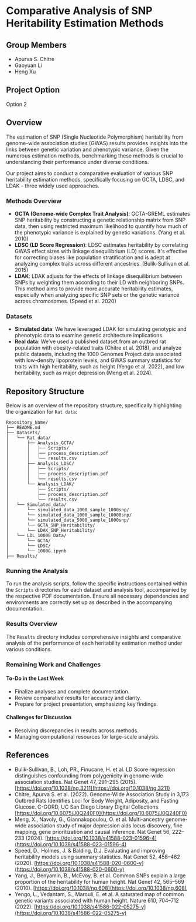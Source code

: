 # Comparative Analysis of SNP Heritability Estimation Methods

## Group Members
- Apurva S. Chitre 
- Gaoyuan Li 
- Heng Xu 

## Project Option
Option 2

## Overview
The estimation of SNP (Single Nucleotide Polymorphism) heritability from genome-wide association studies (GWAS) results provides insights into the links between genetic variation and phenotypic variance. Given the numerous estimation methods, benchmarking these methods is crucial to understanding their performance under diverse conditions.

Our project aims to conduct a comparative evaluation of various SNP heritability estimation methods, specifically focusing on GCTA, LDSC, and LDAK - three widely used approaches.

### Methods Overview
- **GCTA (Genome-wide Complex Trait Analysis)**: GCTA-GREML estimates SNP heritability by constructing a genetic relationship matrix from SNP data, then using restricted maximum likelihood to quantify how much of the phenotypic variance is explained by genetic variations. (Yang et al. 2010)
- **LDSC (LD Score Regression)**: LDSC estimates heritability by correlating GWAS effect sizes with linkage disequilibrium (LD) scores. It's effective for correcting biases like population stratification and is adept at analyzing complex traits across different ancestries. (Bulik-Sullivan et al. 2015)
- **LDAK**: LDAK adjusts for the effects of linkage disequilibrium between SNPs by weighting them according to their LD with neighboring SNPs. This method aims to provide more accurate heritability estimates, especially when analyzing specific SNP sets or the genetic variance across chromosomes. (Speed et al. 2020)

### Datasets
- **Simulated data**: We have leveraged LDAK for simulating genotypic and phenotypic data to examine genetic architecture implications.
- **Real data**: We’ve used a published dataset from an outbred rat population with obesity-related traits (Chitre et al. 2018), and analyze public datasets, including the 1000 Genomes Project data associated with low-density lipoprotein levels, and GWAS summary statistics for traits with high heritability, such as height (Yengo et al. 2022), and low heritability, such as major depression (Meng et al. 2024).

## Repository Structure

Below is an overview of the repository structure, specifically highlighting the organization for `Rat data`:

```plaintext
Repository_Name/
├── README.md
├── Datasets/
│   └── Rat data/
│       ├── Analysis_GCTA/
│       │   ├── Scripts/
│       │   ├── process_description.pdf
│       │   └── results.csv
│       ├── Analysis_LDSC/
│       │   ├── Scripts/
│       │   ├── process_description.pdf
│       │   └── results.csv
│       └── Analysis_LDAK/
│           ├── Scripts/
│           ├── process_description.pdf
│           └── results.csv
│   └── Simulated_data/
│       └── simulated_data_1000_sample_1000snp/
│       └── simulated_data_1000_sample_10000snp/
│       └── simulated_data_5000_sample_1000snp/
│       └── GCTA_SNP_Heritability/
│       └── LDAK_SNP_Heritability/
│   └── LDL_1000G_Data/
│       └── GCTA/
│       └── LDSC/
│       └── 1000G.ipynb
├── Results/
```

### Running the Analysis

To run the analysis scripts, follow the specific instructions contained within the `Scripts` directories for each dataset and analysis tool, accompanied by the respective PDF documentation. Ensure all necessary dependencies and environments are correctly set up as described in the accompanying documentation.

### Results Overview

The `Results` directory includes comprehensive insights and comparative analysis of the performance of each heritability estimation method under various conditions.

### Remaining Work and Challenges

#### To-Do in the Last Week
- Finalize analyses and complete documentation.
- Review comparative results for accuracy and clarity.
- Prepare for project presentation, emphasizing key findings.

#### Challenges for Discussion
- Resolving discrepancies in results across methods.
- Managing computational resources for large-scale analysis.

## References
- Bulik-Sullivan, B., Loh, PR., Finucane, H. et al. LD Score regression distinguishes confounding from polygenicity in genome-wide association studies. Nat Genet 47, 291–295 (2015). [https://doi.org/10.1038/ng.3211](https://doi.org/10.1038/ng.3211)
- Chitre, Apurva S. et al. (2022). Genome-Wide Association Study in 3,173 Outbred Rats Identifies Loci for Body Weight, Adiposity, and Fasting Glucose. C-GORD, UC San Diego Library Digital Collections. [https://doi.org/10.6075/J0Q240F0](https://doi.org/10.6075/J0Q240F0)
- Meng, X., Navoly, G., Giannakopoulou, O. et al. Multi-ancestry genome-wide association study of major depression aids locus discovery, fine mapping, gene prioritization and causal inference. Nat Genet 56, 222–233 (2024). [https://doi.org/10.1038/s41588-023-01596-4](https://doi.org/10.1038/s41588-023-01596-4)
- Speed, D., Holmes, J. & Balding, D.J. Evaluating and improving heritability models using summary statistics. Nat Genet 52, 458–462 (2020). [https://doi.org/10.1038/s41588-020-0600-y](https://doi.org/10.1038/s41588-020-0600-y)
- Yang, J., Benyamin, B., McEvoy, B. et al. Common SNPs explain a large proportion of the heritability for human height. Nat Genet 42, 565–569 (2010). [https://doi.org/10.1038/ng.608](https://doi.org/10.1038/ng.608)
- Yengo, L., Vedantam, S., Marouli, E. et al. A saturated map of common genetic variants associated with human height. Nature 610, 704–712 (2022). [https://doi.org/10.1038/s41586-022-05275-y](https://doi.org/10.1038/s41586-022-05275-y)



